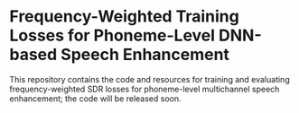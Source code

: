 # Frequency-Weighted Training Losses for Phoneme-Level DNN-based Speech Enhancement

This repository contains the code and resources for training and evaluating frequency-weighted SDR losses for phoneme-level multichannel speech enhancement; the code will be released soon.
